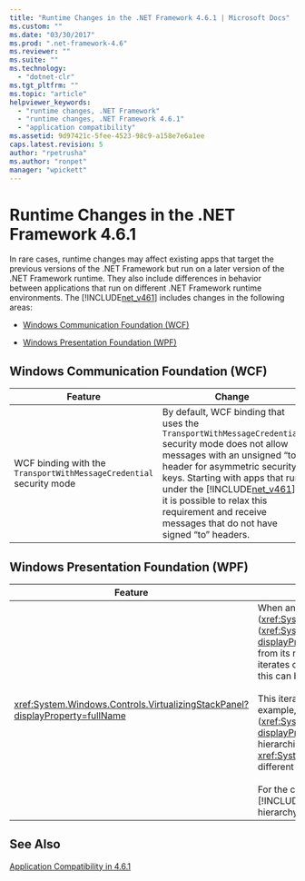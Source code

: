```yaml
---
title: "Runtime Changes in the .NET Framework 4.6.1 | Microsoft Docs"
ms.custom: ""
ms.date: "03/30/2017"
ms.prod: ".net-framework-4.6"
ms.reviewer: ""
ms.suite: ""
ms.technology: 
  - "dotnet-clr"
ms.tgt_pltfrm: ""
ms.topic: "article"
helpviewer_keywords: 
  - "runtime changes, .NET Framework"
  - "runtime changes, .NET Framework 4.6.1"
  - "application compatibility"
ms.assetid: 9d97421c-5fee-4523-98c9-a158e7e6a1ee
caps.latest.revision: 5
author: "rpetrusha"
ms.author: "ronpet"
manager: "wpickett"
---
```

# Runtime Changes in the .NET Framework 4.6.1
In rare cases, runtime changes may affect existing apps that target the previous versions of the .NET Framework but run on a later version of the .NET Framework runtime. They also include differences in behavior between applications that run on different .NET Framework runtime environments. The [!INCLUDE[net_v461](../../../includes/net-v461-md.md)] includes changes in the following areas:  
  
-   [Windows Communication Foundation (WCF)](#WCF)  
  
-   [Windows Presentation Foundation (WPF)](#WPF)  
  
<a name="WCF"></a>   
## Windows Communication Foundation (WCF)  
  
|Feature|Change|Impact|Scope|  
|-------------|------------|------------|-----------|  
|WCF binding with the `TransportWithMessageCredential`  security mode|By default, WCF binding that uses the `TransportWithMessageCredential` security mode does not allow messages with an unsigned “to” header for asymmetric security keys. Starting with apps that run under the [!INCLUDE[net_v461](../../../includes/net-v461-md.md)], it is possible to relax this requirement and receive messages that do not have signed “to” headers.|This is an opt-in behavior. To allow messages with unsigned “to” headers, add the following configuration setting to the [\<runtime>](../../../docs/framework/configure-apps/file-schema/runtime/runtime-element.md) section of the app’s configuration file:<br /><br /> `<runtime>     <AppContextSwitchOverrides value="Switch.System.ServiceModel.AllowUnsignedToHeader=true" />  </runtime>`<br /><br /> Because this is an opt-in feature, it should not affect the behavior of existing apps.|Edge|  
  
<a name="WPF"></a>   
## Windows Presentation Foundation (WPF)  
  
|Feature|Change|Impact|Scope|  
|-------------|------------|------------|-----------|  
|<xref:System.Windows.Controls.VirtualizingStackPanel?displayProperty=fullName>|When an <xref:System.Windows.Controls.ItemsControl> displays a collection using virtualization (<xref:System.Windows.Controls.VirtualizingStackPanel.IsVirtualizing%2A> = `true`) and item-scrolling (<xref:System.Windows.Controls.VirtualizingPanel.ScrollUnit%2A>=<xref:System.Windows.Controls.ScrollUnit?displayProperty=fullName>), and when the control scrolls to display an item whose height in pixels differs from its neighbors, the <xref:System.Windows.Controls.VirtualizingStackPanel?displayProperty=fullName> iterates over all items in the collection.   The UI is unresponsive during this iteration;  if the collection is large, this can be perceived as a hang.<br /><br /> This iteration occurs in other circumstances, even in releases prior to the [!INCLUDE[net_v461](../../../includes/net-v461-md.md)]. For example, it occurs when pixel-scrolling (<xref:System.Windows.Controls.VirtualizingPanel.ScrollUnit%2A>=<xref:System.Windows.Controls.ScrollUnit?displayProperty=fullName>) upon encountering an item with a different pixel height, and when item-scrolling hierarchical data (such as in a <xref:System.Windows.Controls.TreeView> control or an <xref:System.Windows.Controls.ItemsControl> with grouping enabled) upon encountering an item with a different number of descendant items than its neighbors.<br /><br /> For the case of item-scrolling and different pixel heights, the iteration was introduced in the [!INCLUDE[net_v461](../../../includes/net-v461-md.md)] to fix bugs in the layout of hierarchical data.  It is not needed if the data is flat (has no hierarchy), and the [!INCLUDE[net_v461](../../../includes/net-v461-md.md)] does not do it in that case.|If the iteration occurs in the [!INCLUDE[net_v461](../../../includes/net-v461-md.md)] but not in earlier releases -- that is, if the <xref:System.Windows.Controls.ItemsControl> is item-scrolling a flat list with items of different pixel height -- there are two remedies:<br /><br /> Install the  [.NET Framework 4.6.2](../../../docs/framework/install/guide-for-developers.md).<br /><br /> Install [hotfix HR 1605](https://support.microsoft.com/en-us/kb/3154529) for the [!INCLUDE[net_v461](../../../includes/net-v461-md.md)].|Minor|  
## See Also  
 [Application Compatibility in 4.6.1](../../../docs/framework/migration-guide/application-compatibility-in-the-net-framework-4-6-1.md)